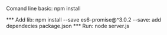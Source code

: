Comand line basic: 
npm install

*** Add lib: 
npm install --save  es6-promise@^3.0.2
--save: add dependecies package.json 
*** Run:
node server.js
